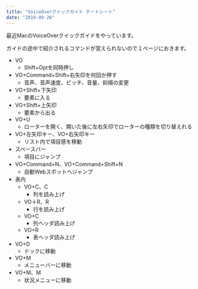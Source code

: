 ```yaml
---
title: "VoiceOverクイックガイド チートシート"
date: "2019-09-26"
---
```


最近MacのVoiceOverクイックガイドをやっています。

ガイドの途中で紹介されるコマンドが覚えられないので１ページにおきます。

- VO
    - Shift+Optを同時押し
- VO+Command+Shift+右矢印を何回か押す
    - 音声、音声速度、ピッチ、音量、抑揚の変更
- VO+Shift+下矢印
    - 要素に入る
- VO+Shift+上矢印
    - 要素から出る
- VO+U
    - ローターを開く、開いた後に左右矢印でローターの種類を切り替えれる
- VO+左矢印キー、VO+右矢印キー
    - リスト内で項目感を移動
- スペースバー
    - 項目にジャンプ
- VO+Command+N、VO+Command+Shift+N
    - 自動Webスポットへジャンプ
- 表内
    - VO+C、C
        - 列を読み上げ
    - VO＋R、R
        - 行を読み上げ
    - VO+C
        - 列ヘッダ読み上げ
    - VO+R
        - 表ヘッダ読み上げ
- VO+D
    - ドックに移動
- VO+M
    - メニューバーに移動
- VO+M、M
    - 状況メニューに移動
